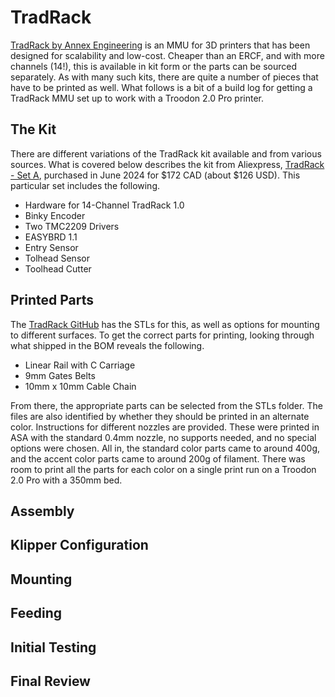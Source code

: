 # TradRack
[TradRack by Annex Engineering](https://github.com/Annex-Engineering/TradRack) is an MMU for 3D printers that has been designed for scalability and low-cost. Cheaper than an ERCF, and with more channels (14!), this is available in kit form or the parts can be sourced separately. As with many such kits, there are quite a number of pieces that have to be printed as well. What follows is a bit of a build log for getting a TradRack MMU set up to work with a Troodon 2.0 Pro printer.

## The Kit
There are different variations of the TradRack kit available and from various sources. What is covered below describes the kit from Aliexpress, [TradRack - Set A](https://www.aliexpress.com/item/1005006702643127.html), purchased in June 2024 for $172 CAD (about $126 USD). This particular set includes the following.
- Hardware for 14-Channel TradRack 1.0
- Binky Encoder
- Two TMC2209 Drivers
- EASYBRD 1.1
- Entry Sensor
- Tolhead Sensor
- Toolhead Cutter
 
## Printed Parts

The [TradRack GitHub](https://github.com/Annex-Engineering/TradRack/tree/main) has the STLs for this, as well as options for mounting to different surfaces. To get the correct parts for printing, looking through what shipped in the BOM reveals the following.
- Linear Rail with C Carriage
- 9mm Gates Belts
- 10mm x 10mm Cable Chain

From there, the appropriate parts can be selected from the STLs folder. The files are also identified by whether they should be printed in an alternate color. Instructions for different nozzles are provided. These were printed in ASA with the standard 0.4mm nozzle, no supports needed, and no special options were chosen. All in, the standard color parts came to around 400g, and the accent color parts came to around 200g of filament. There was room to print all the parts for each color on a single print run on a Troodon 2.0 Pro with a 350mm bed.


## Assembly

## Klipper Configuration

## Mounting

## Feeding

## Initial Testing
 
## Final Review
